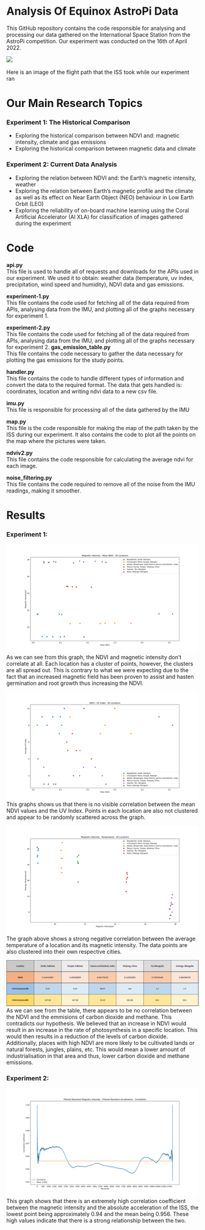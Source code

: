 # Analysis Of Equinox AstroPi Data

This GitHub repository contains the code responsible for analysing and processing our data gathered on the International Space Station from the AstroPi competition. Our experiment was conducted on the 16th of April 2022.

![](Map.png)

Here is an image of the flight path that the ISS took while our experiment ran


# Our Main Research Topics
### Experiment 1: The Historical Comparison
* Exploring the historical comparison between NDVI and: magnetic intensity, climate and gas emissions
* Exploring the historical comparison between magnetic data and climate
### Experiment 2: Current Data Analysis
* Exploring the relation between NDVI and: the Earth’s magnetic intensity, weather
* Exploring the relation between Earth’s magnetic profile and the climate as well as its effect on Near Earth Object (NEO) behaviour in Low Earth Orbit (LEO)
* Exploring the reliability of on-board machine learning using the Coral Artificial Accelerator (AI XLA) for classification of images gathered during the experiment

# Code

**api.py**  
This file is used to handle all of requests and downloads for the APIs used in our experiment. We used it to obtain: weather data (temperature, uv index, precipitation, wind speed and humidity), NDVI data and gas emissions.

**experiment-1.py**  
This file contains the code used for fetching all of the data required from APIs, analysing data from the IMU, and plotting all of the graphs necessary for experiment 1.

**experiment-2.py**  
This file contains the code used for fetching all of the data required from APIs, analysing data from the IMU, and plotting all of the graphs necessary for experiment 2.
**gas_emission_table.py**  
This file contains the code necessary to gather the data necessary for plotting the gas emissions for the study points.

**handler.py**  
This file contains the code to handle different types of information and convert the data to the required format. The data that gets handled is: coordinates, location and writing ndvi data to a new csv file.

**imu.py**  
This file is responsible for processing all of the data gathered by the IMU

**map.py**  
This file is the code responsible for making the map of the path taken by the ISS during our experiment. It also contains the code to plot all the points on the map where the pictures were taken.

**ndviv2.py**  
This file contains the code responsible for calculating the average ndvi for each image.

**noise_filtering.py**  
This file contains the code required to remove all of the noise from the IMU readings, making it smoother.

# Results

### Experiment 1: 
![](plots/experiment%201.0/Magnetic%20Intensity%20History/NDVI/Magnetic%20Intensity%20-%20Mean%20NDVI%20-%20All%20Locations.png)
As we can see from this graph, the NDVI and magnetic intensity don’t correlate at all. Each location has a cluster of points, however, the clusters are all spread out. This is contrary to what we were expecting due to the fact that an increased magnetic field has been proven to assist and hasten germination and root growth thus increasing the NDVI.


![](plots/experiment%201.0/NDVI%20History/Climate/NDVI%20-%20UV%20Index%20-%20All%20Locations.png)
This graphs shows us that there is no visible correlation between the mean NDVI values and the UV Index. Points in each location are also not clustered and appear to be randomly scattered across the graph.

![](plots/experiment%201.0/Magnetic%20Intensity%20History/Climate/Magnetic%20Intensity%20-%20Temperature%20-%20All%20Locations.png)
The graph above shows a strong negative correlation between the average temperature of a location and its magnetic intensity. The data points are also clustered into their own respective cities. 

![](plots/experiment%201.0/NDVI%20History/Gas%20Emissions/Table.png)
As we can see from the table, there appears to be no correlation between the NDVI and the emmisions of carbon dioxide and methane. This contradicts our hypothesis. We believed that an increase in NDVI would result in an increase in the rate of photosynthesis in a specific location. This would then results in a reduction of the levels of carbon dioxide. Additionally, places with high NDVI are more likely to be cultivated lands or natural forests, jungles, plains, etc. This would mean a lower amount of industrialisation in that area and thus, lower carbon dioxide and methane emissions.

### Experiment 2:
![](plots/experiment%202.0/IMU%20Data/Noise%20Filtered/Correlations/Filtered%20Resultant%20Magnetic%20Intensity%20-%20Filtered%20Resultant%20Acceleration%20-%20Correlation.png)
This graph shows that there is an extremely high correlation coefficient between the magnetic intensity and the absolute acceleration of the ISS, the lowest point being approximately 0.94 and the mean being 0.956. These high values indicate that there is a strong relationship between the two.
